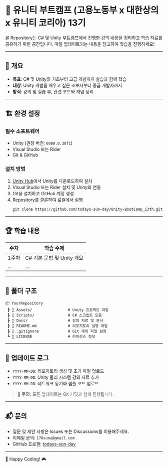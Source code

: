 # 📌 유니티 부트캠프 (고용노동부 x 대한상의 x 유니티 코리아) 13기 

본 Repository는 C# 및 Unity 부트캠프에서 진행한 강의 내용을 정리하고 학습 자료를 공유하기 위한 공간입니다. 매일 업데이트되는 내용을 참고하여 학습을 진행하세요!

---

## 📖 개요

- **목표**: C# 및 Unity의 기초부터 고급 개념까지 실습과 함께 학습
- **대상**: Unity 개발을 배우고 싶은 초보자부터 중급 개발자까지
- **방식**: 강의 및 실습 후, 관련 코드와 개념 정리

---

## 🏗️ 환경 설정

### 필수 소프트웨어

- Unity (권장 버전: `6000.0.38f1`)
- Visual Studio 또는 Rider
- Git & GitHub

### 설치 방법

1. [Unity Hub](https://unity.com/download)에서 Unity를 다운로드하여 설치
2. Visual Studio 또는 Rider 설치 및 Unity와 연동
3. Git을 설치하고 GitHub 계정 생성
4. Repository를 클론하여 로컬에서 실행
   ```sh
   git clone https://github.com/todays-sun-day/Unity-BootCamp_13th.git
   ```

---

## 🏆 학습 내용

| 주차 | 학습 주제 |
|------|----------|
| 1주차 | C# 기본 문법 및 Unity 개요 |
| ... | ... |

---

## 📂 폴더 구조

```plaintext
📦 YourRepository
 ┣ 📂 Assets/                # Unity 프로젝트 파일
 ┣ 📂 Scripts/               # C# 스크립트 모음
 ┣ 📂 Docs/                  # 강의 자료 및 문서
 ┣ 📜 README.md              # 리포지토리 설명 파일
 ┣ 📜 .gitignore             # Git 제외 파일 설정
 ┗ 📜 LICENSE                # 라이선스 정보
```

---

## 📢 업데이트 로그

- `YYYY-MM-DD`: 리포지토리 생성 및 초기 파일 업로드
- `YYYY-MM-DD`: Unity 물리 시스템 강의 자료 추가
- `YYYY-MM-DD`: 네트워크 동기화 샘플 코드 업로드

> **📌 주의:** 모든 업데이트는 Git 커밋과 함께 진행됩니다.

---

## 📬 문의

- 질문 및 제안 사항은 Issues 또는 Discussions를 이용해주세요.
- 이메일 문의: `178suna@gmail.com`
- GitHub 프로필: [todays-sun-day](https://github.com/todays-sun-day)

---

🚀 Happy Coding! 🎮
